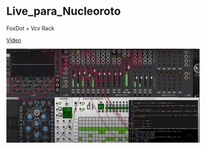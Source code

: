 # Live_para_Nucleoroto

FoxDot + Vcv Rack 


[Vídeo](https://youtu.be/1I25JoLa7Ik) 


![1](https://github.com/Noisk8/Live_para_Nucleoroto/blob/main/FD_VcvRack.png)
